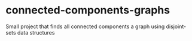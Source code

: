 # connected-components-graphs
Small project that finds all connected components a graph using disjoint-sets data structures
